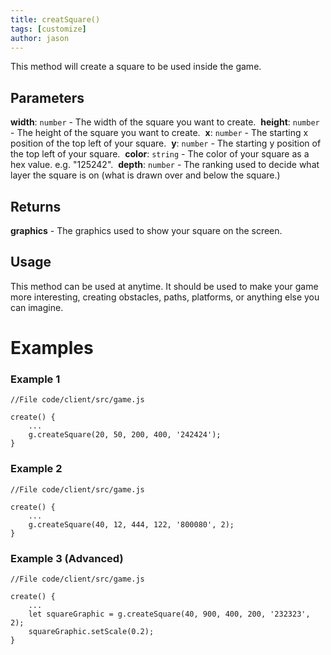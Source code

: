 ```yaml
---
title: creatSquare()
tags: [customize]
author: jason
---
```

This method will create a square to be used inside the game.
## Parameters
**width**: `number` - The width of the square you want to create.
​
**height**: `number` - The height of the square you want to create.
​
**x**: `number` - The starting x position of the top left of your square.
​
**y**: `number` - The starting y position of the top left of your square.
​
**color**: `string` - The color of your square as a hex value. e.g. "125242".
​
**depth**: `number` - The ranking used to decide what layer the square is on (what is drawn over and below the square.)
​
## Returns
**graphics** - The graphics used to show your square on the screen.
​
## Usage
This method can be used at anytime. It should be used to make your game more interesting, creating obstacles, paths, platforms, or anything else you can imagine.
# Examples
### Example 1
```
//File code/client/src/game.js
​
create() {
	...
	g.createSquare(20, 50, 200, 400, '242424');
}
```
### Example 2
```
//File code/client/src/game.js
​
create() {
	...
	g.createSquare(40, 12, 444, 122, '800080', 2);
}
```
### Example 3 (Advanced)
```
//File code/client/src/game.js
​
create() {
	...
	let squareGraphic = g.createSquare(40, 900, 400, 200, '232323', 2);
	squareGraphic.setScale(0.2);
}
```
